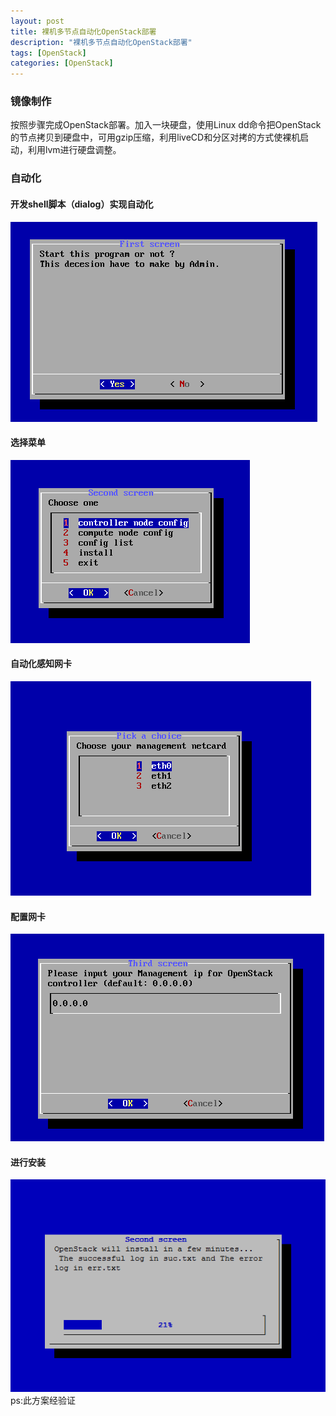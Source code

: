 ```yaml
---
layout: post
title: 裸机多节点自动化OpenStack部署
description: "裸机多节点自动化OpenStack部署"
tags: [OpenStack]
categories: [OpenStack]
---
```


###    镜像制作
按照步骤完成OpenStack部署。加入一块硬盘，使用Linux dd命令把OpenStack的节点拷贝到硬盘中，可用gzip压缩，利用liveCD和分区对拷的方式使裸机启动，利用lvm进行硬盘调整。

###    自动化


#### 开发shell脚本（dialog）实现自动化  
![curl](/images/openstack_bare_mutinode_install/1.png)  

####  选择菜单  
![curl](/images/openstack_bare_mutinode_install/2.png)  

#### 自动化感知网卡  
![curl](/images/openstack_bare_mutinode_install/3.png)  

#### 配置网卡  
![curl](/images/openstack_bare_mutinode_install/4.png)  

#### 进行安装  
![curl](/images/openstack_bare_mutinode_install/5.png)  
ps:此方案经验证  